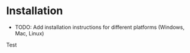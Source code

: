 # Installation

-   TODO: Add installation instructions for different platforms (Windows, Mac, Linux)

Test

